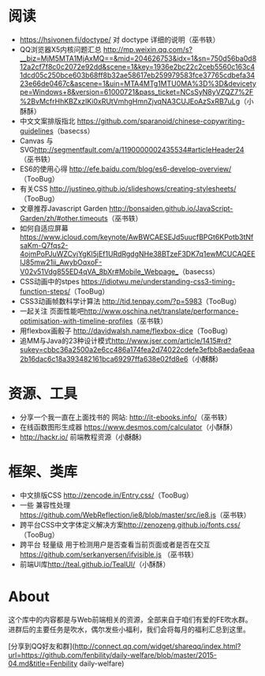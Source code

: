 # 阅读

- <https://hsivonen.fi/doctype/> 对 doctype 详细的说明（巫书轶）
- QQ浏览器X5内核问题汇总 <http://mp.weixin.qq.com/s?__biz=MjM5MTA1MjAxMQ==&mid=204626753&idx=1&sn=750d56ba0d812a2cf7f8c0c2072e92dd&scene=1&key=1936e2bc22c2ceb5560c163c41dcd05c250bce603b68ff8b32ae58617eb259979583fce37765cdbefa3423e66de0467c&ascene=1&uin=MTA4MTg1MTU0MA%3D%3D&devicetype=Windows+8&version=61000721&pass_ticket=NCsSyN8yVZQZ7%2F%2BvMcfrHhKBZxzIKi0xRUtVmhgHmnZjvqNA3CUJEoAzSxRB7uLg>（小酥酥）
- 中文文案排版指北 <https://github.com/sparanoid/chinese-copywriting-guidelines>（basecss）
- Canvas 与 SVG<http://segmentfault.com/a/1190000002435534#articleHeader24>（巫书轶）
- ES6的使用心得 <http://efe.baidu.com/blog/es6-develop-overview/>（TooBug）
- 有关CSS <http://justineo.github.io/slideshows/creating-stylesheets/>（TooBug）
- 文章推荐Javascript Garden <http://bonsaiden.github.io/JavaScript-Garden/zh/#other.timeouts>（巫书轶）
- 如何自适应屏幕 <https://www.icloud.com/keynote/AwBWCAESEJd5uucfBPGt6KPotb3tNfsaKm-Q7fqs2-4ojmPoPJuWZCvjYgKl5jEf1URdRgdgNHe38BTzeF3DK7q1ewMCUCAQEEIJ85mw21ii_AwybOqxoF-V02v51Vdg855ED4qVA_8bXr#Mobile_Webpage_>（basecss）
- CSS动画中的stpes <https://idiotwu.me/understanding-css3-timing-function-steps/>（TooBug）
- CSS3动画帧数科学计算法 <http://tid.tenpay.com/?p=5983>（TooBug）
- 一起关注 页面性能吧<http://www.oschina.net/translate/performance-optimisation-with-timeline-profiles>（巫书轶）
- 用flexbox画骰子 <http://davidwalsh.name/flexbox-dice>（TooBug）
- 追MM与Java的23种设计模式<http://www.jser.com/article/1415#rd?sukey=cbbc36a2500a2e6cc486a174fea2d74022cdefe3efbb8aeda6eaa2b16dac6c18a393482161bca69297ffa638e02fd8e6>（小҈酥҈酥҈）

# 资源、工具

- 分享一个我一直在上面找书的 网站: <http://it-ebooks.info/>（巫书轶）
- 在线函数图形生成器  <https://www.desmos.com/calculator>（小酥酥）
- <http://hackr.io/> 前端教程资源（小҈酥҈酥҈）

# 框架、类库

- 中文排版CSS <http://zencode.in/Entry.css/>（TooBug）
- 一些 兼容性处理<https://github.com/WebReflection/ie8/blob/master/src/ie8.js>（巫书轶）
- 跨平台CSS中文字体定义解决方案<http://zenozeng.github.io/fonts.css/>（TooBug）
- 跨平台 轻量级 用于检测用户是否查看当前页面或者是否在交互<https://github.com/serkanyersen/ifvisible.js> （巫书轶）
- 前端UI库<http://teal.github.io/TealUI/>（小酥酥）

# About

这个库中的内容都是与Web前端相关的资源，全部来自于咱们有爱的FE吹水群。进群后的主要任务是吹水，偶尔发些小福利，我们会将每月的福利汇总到这里。

[分享到QQ好友和群](http://connect.qq.com/widget/shareqq/index.html?url=https://github.com/fenbility/daily-welfare/blob/master/2015-04.md&title=Fenbility daily-welfare)